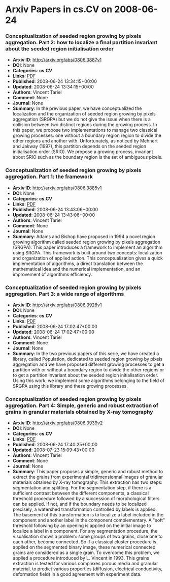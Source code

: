 # Arxiv Papers in cs.CV on 2008-06-24
### Conceptualization of seeded region growing by pixels aggregation. Part 2: how to localize a final partition invariant about the seeded region initialisation order
- **Arxiv ID**: http://arxiv.org/abs/0806.3887v1
- **DOI**: None
- **Categories**: **cs.CV**
- **Links**: [PDF](http://arxiv.org/pdf/0806.3887v1)
- **Published**: 2008-06-24 13:34:15+00:00
- **Updated**: 2008-06-24 13:34:15+00:00
- **Authors**: Vincent Tariel
- **Comment**: None
- **Journal**: None
- **Summary**: In the previous paper, we have conceptualized the localization and the organization of seeded region growing by pixels aggregation (SRGPA) but we do not give the issue when there is a collision between two distinct regions during the growing process. In this paper, we propose two implementations to manage two classical growing processes: one without a boundary region region to divide the other regions and another with. Unfortunately, as noticed by Mehnert and Jakway (1997), this partition depends on the seeded region initialisation order (SRIO). We propose a growing process, invariant about SRIO such as the boundary region is the set of ambiguous pixels.



### Conceptualization of seeded region growing by pixels aggregation. Part 1: the framework
- **Arxiv ID**: http://arxiv.org/abs/0806.3885v1
- **DOI**: None
- **Categories**: **cs.CV**
- **Links**: [PDF](http://arxiv.org/pdf/0806.3885v1)
- **Published**: 2008-06-24 13:43:06+00:00
- **Updated**: 2008-06-24 13:43:06+00:00
- **Authors**: Vincent Tariel
- **Comment**: None
- **Journal**: None
- **Summary**: Adams and Bishop have proposed in 1994 a novel region growing algorithm called seeded region growing by pixels aggregation (SRGPA). This paper introduces a framework to implement an algorithm using SRGPA. This framework is built around two concepts: localization and organization of applied action. This conceptualization gives a quick implementation of algorithms, a direct translation between the mathematical idea and the numerical implementation, and an improvement of algorithms efficiency.



### Conceptualization of seeded region growing by pixels aggregation. Part 3: a wide range of algorithms
- **Arxiv ID**: http://arxiv.org/abs/0806.3928v1
- **DOI**: None
- **Categories**: **cs.CV**
- **Links**: [PDF](http://arxiv.org/pdf/0806.3928v1)
- **Published**: 2008-06-24 17:02:47+00:00
- **Updated**: 2008-06-24 17:02:47+00:00
- **Authors**: Vincent Tariel
- **Comment**: None
- **Journal**: None
- **Summary**: In the two previous papers of this serie, we have created a library, called Population, dedicated to seeded region growing by pixels aggregation and we have proposed different growing processes to get a partition with or without a boundary region to divide the other regions or to get a partition invariant about the seeded region initialisation order. Using this work, we implement some algorithms belonging to the field of SRGPA using this library and these growing processes.



### Conceptualization of seeded region growing by pixels aggregation. Part 4: Simple, generic and robust extraction of grains in granular materials obtained by X-ray tomography
- **Arxiv ID**: http://arxiv.org/abs/0806.3939v2
- **DOI**: None
- **Categories**: **cs.CV**
- **Links**: [PDF](http://arxiv.org/pdf/0806.3939v2)
- **Published**: 2008-06-24 17:40:25+00:00
- **Updated**: 2008-07-23 15:09:43+00:00
- **Authors**: Vincent Tariel
- **Comment**: None
- **Journal**: None
- **Summary**: This paper proposes a simple, generic and robust method to extract the grains from experimental tridimensionnal images of granular materials obtained by X-ray tomography. This extraction has two steps: segmentation and splitting. For the segmentation step, if there is a sufficient contrast between the different components, a classical threshold procedure followed by a succession of morphological filters can be applied. If not, and if the boundary needs to be localized precisely, a watershed transformation controlled by labels is applied. The basement of this transformation is to localize a label included in the component and another label in the component complementary. A "soft" threshold following by an opening is applied on the initial image to localize a label in a component. For any segmentation procedure, the visualisation shows a problem: some groups of two grains, close one to each other, become connected. So if a classical cluster procedure is applied on the segmented binary image, these numerical connected grains are considered as a single grain. To overcome this problem, we applied a procedure introduced by L. Vincent in 1993. This grains extraction is tested for various complexes porous media and granular material, to predict various properties (diffusion, electrical conductivity, deformation field) in a good agreement with experiment data.




